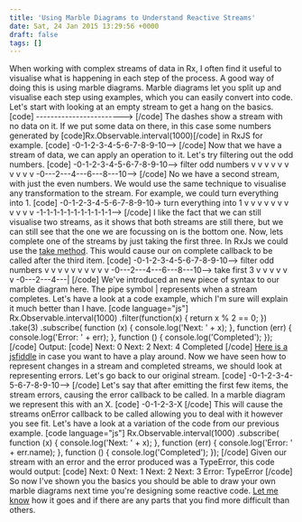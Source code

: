 ```yaml
---
title: 'Using Marble Diagrams to Understand Reactive Streams'
date: Sat, 24 Jan 2015 13:29:56 +0000
draft: false
tags: []
---
```


When working with complex streams of data in Rx, I often find it useful to visualise what is happening in each step of the process. A good way of doing this is using marble diagrams. Marble diagrams let you split up and visualise each step using examples, which you can easily convert into code. Let's start with looking at an empty stream to get a hang on the basics. \[code\] ------------------------> \[/code\] The dashes show a stream with no data on it. If we put some data on there, in this case some numbers generated by \[code\]Rx.Observable.interval(1000)\[/code\] in RxJS for example. \[code\] -0-1-2-3-4-5-6-7-8-9-10--> \[/code\] Now that we have a stream of data, we can apply an operation to it. Let's try filtering out the odd numbers. \[code\] -0-1-2-3-4-5-6-7-8-9-10--> filter odd numbers v v v v v v v v v v -0---2---4---6---8---10--> \[/code\] No we have a second stream, with just the even numbers. We would use the same technique to visualise any transformation to the stream. For example, we could turn everything into 1. \[code\] -0-1-2-3-4-5-6-7-8-9-10-> turn everything into 1 v v v v v v v v v v v -1-1-1-1-1-1-1-1-1-1-1--> \[/code\] I like the fact that we can still visualise two streams, as it shows that both streams are still there, but we can still see that the one we are focussing on is the bottom one. Now, lets complete one of the streams by just taking the first three. In RxJs we could use the [take method](https://github.com/Reactive-Extensions/RxJS/blob/master/doc/api/core/operators/take.md). This would cause our on complete callback to be called after the third item. \[code\] -0-1-2-3-4-5-6-7-8-9-10--> filter odd numbers v v v v v v v v v v -0---2---4---6---8---10--> take first 3 v v v v v v -0---2---4---| \[/code\] We've introduced an new piece of syntax to our marble diagram here. The pipe symbol | represents when a stream completes. Let's have a look at a code example, which I'm sure will explain it much better than I have. \[code language="js"\] Rx.Observable.interval(1000) .filter(function(x) { return x % 2 == 0; }) .take(3) .subscribe( function (x) { console.log('Next: ' + x); }, function (err) { console.log('Error: ' + err); }, function () { console.log('Completed'); }); \[/code\] Output: \[code\] Next: 0 Next: 2 Next: 4 Completed \[/code\] [Here is a jsfiddle](http://jsfiddle.net/19zhmwcv/) in case you want to have a play around. Now we have seen how to represent changes in a stream and completed streams, we should look at representing errors. Let's go back to our original stream. \[code\] -0-1-2-3-4-5-6-7-8-9-10--> \[/code\] Let's say that after emitting the first few items, the stream errors, causing the error callback to be called. In a marble diagram we represent this with an X. \[code\] -0-1-2-3-X \[/code\] This will cause the streams onError callback to be called allowing you to deal with it however you see fit. Let's have a look at a variation of the code from our previous example. \[code language="js"\] Rx.Observable.interval(1000) .subscribe( function (x) { console.log('Next: ' + x); }, function (err) { console.log('Error: ' + err.name); }, function () { console.log('Completed'); }); \[/code\] Given our stream with an error and the error produced was a TypeError, this code would output: \[code\] Next: 0 Next: 1 Next: 2 Next: 3 Error: TypeError \[/code\] So now I've shown you the basics you should be able to draw your own marble diagrams next time you're designing some reactive code. [Let me know](https://jajeffries.wordpress.com/about-me/ "About me") how it goes and if there are any parts that you find more difficult than others.